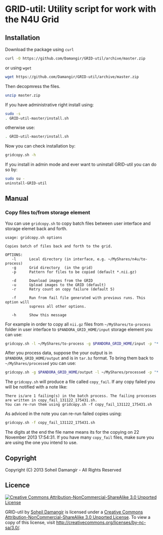 GRID-util: Utility script for work with the N4U Grid
=======

Installation
-------
Download the package using `curl`
```bash
curl -O https://github.com/Damangir/GRID-util/archive/master.zip
```
or using `wget`
```bash
wget https://github.com/Damangir/GRID-util/archive/master.zip
```
Then decopmress the files.
```bash
unzip master.zip
```
If you have administrative right install using:
```bash
sudo -s
. GRID-util-master/install.sh
```
otherwise use:
```bash
. GRID-util-master/install.sh
```
Now you can check installation by:
```bash
gridcopy.sh -h
```

If you install in admin mode and ever want to uninstall GRID-util you can do so by:
```bash
sudo su -
uninstall-GRID-util
```

Manual
-------
### Copy files to/from storage element

You can use `gridcopy.sh` to copy batch files between user interface and storage elemet back and forth.

```
usage: gridcopy.sh options

Copies batch of files back and forth to the grid.

OPTIONS:
   -l      Local directory (in interface, e.g. ~/MyShares/n4u/to-process)
   -g      Grid directory  (in the grid)
   -p      Pattern for files to be copied (default *.nii.gz)

   -d      Download images from the GRID
   -u      Upload images to the GRID (default)
   -r      Retry count on copy failure (default 5)
   
   -f      Run from fail file generated with previous runs. This option will 
           supress all other options.
   
   -h      Show this message
```

For example in order to copy all `nii.gz` files from `~/MyShares/to-process` folder in user interface to `$PANDORA_GRID_HOME/input` storage element you can use:
```bash
gridcopy.sh -l ~/MyShares/to-process -g $PANDORA_GRID_HOME/input -p "*.nii.gz" -u
```

After you process data, suppose the your output is in `$PANDORA_GRID_HOME/output` and is in `tar.bz` format. To bring them back to `~/MyShares/processed` you can use:
```bash
gridcopy.sh -g $PANDORA_GRID_HOME/output -l ~/MyShares/processed -p "*.tar.bz" -d
```
The `gridcopy.sh` will produce a file called `copy_fail`. If any copy failed you will be notified with a note like:
```
There is/are 1 failing(s) in the batch process. The failing processes are written in copy_fail_131122_175431.sh.                                                                                                                                        
You can re-run them using gridcopy.sh -f copy_fail_131122_175431.sh
```

As adviced in the note you can re-run failed copies using:
```bash
gridcopy.sh -f copy_fail_131122_175431.sh
```

The digits at the end the file name means its for the copying on 22 November 2013 17:54:31. If you have many `copy_fail` files, make sure you are using the one you intend to use.

Copyright
-------
Copyright (C) 2013 Soheil Damangir - All Rights Reserved

Licence
-------
[![Creative Commons Attribution-NonCommercial-ShareAlike 3.0 Unported License](https://raw.github.com/Damangir/GRID-util/master/licence.png "Creative Commons Attribution-NonCommercial-ShareAlike 3.0 Unported License")](http://creativecommons.org/licenses/by-nc-sa/3.0/)

GRID-util by [Soheil Damangir](http://www.linkedin.com/in/soheildamangir) is licensed under a [Creative Commons Attribution-NonCommercial-ShareAlike 3.0 Unported License](http://creativecommons.org/licenses/by-nc-sa/3.0/). To view a copy of this license, visit http://creativecommons.org/licenses/by-nc-sa/3.0/.


